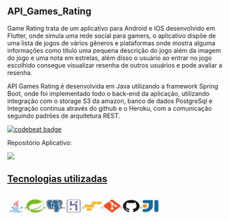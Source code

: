 ## API_Games_Rating


Game Rating trata de um aplicativo para Android e IOS desenvolvido em Flutter, onde simula uma rede social para gamers, o aplicativo dispõe de uma lista de jogos de vários gêneros e plataformas onde mostra alguma informações como título uma pequena descrição do jogo além da imagem do jogo e uma nota em estrelas, além disso o usuário ao entrar no jogo escolhido consegue visualizar resenha de outros usuários e pode avaliar a resenha.

API Games Rating é desenvolvida em Java utilizando a framework Spring Boot, onde foi implementado todo o back-end da aplicação, utilizando integração com o storage S3 da amazon, banco de dados PostgreSql e Integração contínua através do github e o Heroku, com a comunicação seguindo padrões de arquitetura REST.

<a href="https://codebeat.co/projects/github-com-welbertfc-apigamesrating-develop">
 <img alt="codebeat badge" src="https://codebeat.co/badges/18e7cfe3-7035-4836-aac4-c97a3109d6bb" />
</a>

Repositório Aplicativo:
<div>
 <a href="https://github.com/luis-otvio/app_games_rating">
   <img height="100em" src="https://github-readme-stats.vercel.app/api/pin/?username=luis-otvio&repo=app_games_rating&show_owner=true&theme=gotham"/>
 <div>
  
  
  ## Tecnologias utilizadas
  
  <div style="display: inline_block"><br>
  <img align="center" alt="New-Jv" height="30" width="40" src="https://raw.githubusercontent.com/devicons/devicon/master/icons/java/java-original.svg">
  <img align="center" alt="New-Sp" height="30" width="40" src="https://raw.githubusercontent.com/devicons/devicon/master/icons/spring/spring-original.svg">
  <img align="center" alt="New-Jv" height="30" width="40" src="https://raw.githubusercontent.com/devicons/devicon/master/icons/postgresql/postgresql-original.svg">
  <img align="center" alt="New-Jv" height="30" width="40" src="https://raw.githubusercontent.com/devicons/devicon/master/icons/heroku/heroku-original.svg">
  <img align="center" alt="New-Jv" height="30" width="40" src="https://raw.githubusercontent.com/devicons/devicon/master/icons/amazonwebservices/amazonwebservices-original.svg">
  <img align="center" alt="New-Jv" height="30" width="40" src="https://raw.githubusercontent.com/devicons/devicon/master/icons/git/git-original.svg">
  <img align="center" alt="New-Gh" height="30" width="40" src="https://raw.githubusercontent.com/devicons/devicon/master/icons/github/github-original.svg">
  <img align="center" alt="New-Gh" height="30" width="40" src="https://raw.githubusercontent.com/devicons/devicon/master/icons/intellij/intellij-original.svg">
</div>
